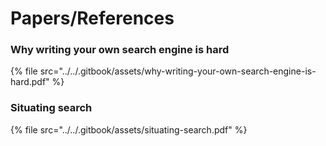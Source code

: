 # Papers/References

### Why writing your own search engine is hard

{% file src="../../.gitbook/assets/why-writing-your-own-search-engine-is-hard.pdf" %}

### Situating search

{% file src="../../.gitbook/assets/situating-search.pdf" %}
